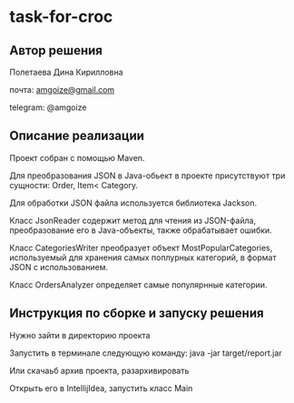 
# task-for-croc
## Автор решения 
Полетаева Дина Кирилловна

почта: amgoize@gmail.com

telegram: @amgoize

## Описание реализации

Проект собран с помощью Maven.

Для преобразования JSON в Java-обьект в проекте присутствуют три сущности: Order, Item< Category.

Для обработки JSON файла используется библиотека Jackson.

Класс JsonReader содержит метод для чтения из JSON-файла, преобразование его в Java-объекты, также обрабатывает ошибки.

Класс CategoriesWriter преобразует объект MostPopularCategories, используемый для хранения самых поплурных категорий, в формат JSON с использованием.

Класс OrdersAnalyzer определяет самые популярнные категории.

## Инструкция по сборке и запуску решения

Нужно зайти в директорию проекта

Запустить в терминале следующую команду: java -jar target/report.jar

Или скачаьб архив проекта, разархивировать

Открыть его в IntellijIdea, запустить класс Main


